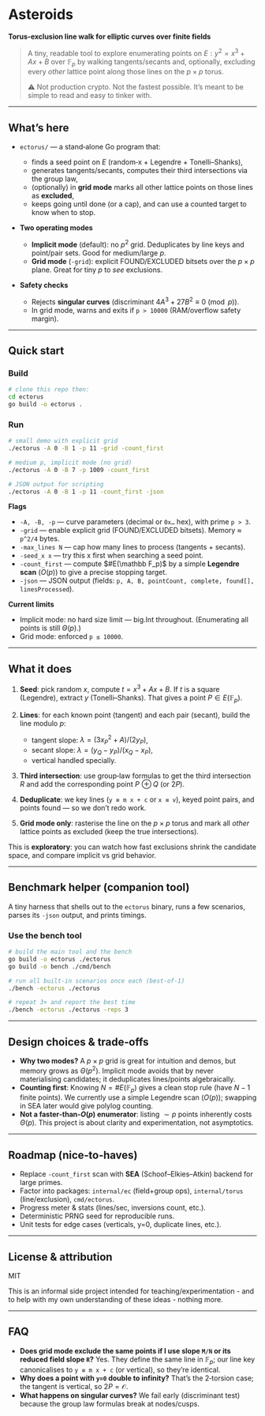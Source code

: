 # Asteroids

**Torus‑exclusion line walk for elliptic curves over finite fields**

> A tiny, readable tool to explore enumerating points on
> $E: y^2 = x^3 + A x + B$ over $\mathbb F_p$ by walking tangents/secants and, optionally,
> excluding every *other* lattice point along those lines on the $p\times p$ torus.
>
> ⚠️ Not production crypto. Not the fastest possible. It’s meant to be simple to read and
> easy to tinker with.

---

## What’s here

* `ectorus/` — a stand‑alone Go program that:

  * finds a seed point on $E$ (random‑x + Legendre + Tonelli–Shanks),
  * generates tangents/secants, computes their third intersections via the group law,
  * (optionally) in **grid mode** marks all other lattice points on those lines as **excluded**,
  * keeps going until done (or a cap), and can use a counted target to know when to stop.
* **Two operating modes**

  * **Implicit mode** (default): no $p^2$ grid. Deduplicates by line keys and point/pair sets. Good for medium/large $p$.
  * **Grid mode** (`-grid`): explicit FOUND/EXCLUDED bitsets over the $p\times p$ plane. Great for tiny $p$ to *see* exclusions.
* **Safety checks**

  * Rejects **singular curves** (discriminant $4A^3+27B^2\equiv 0\pmod p$).
  * In grid mode, warns and exits if `p > 10000` (RAM/overflow safety margin).

---

## Quick start

### Build

```bash
# clone this repo then:
cd ectorus
go build -o ectorus .
```

### Run

```bash
# small demo with explicit grid
./ectorus -A 0 -B 1 -p 11 -grid -count_first

# medium p, implicit mode (no grid)
./ectorus -A 0 -B 7 -p 1009 -count_first

# JSON output for scripting
./ectorus -A 0 -B 1 -p 11 -count_first -json
```

**Flags**

* `-A, -B, -p` — curve parameters (decimal or `0x…` hex), with prime `p > 3`.
* `-grid` — enable explicit grid (FOUND/EXCLUDED bitsets). Memory ≈ `p^2/4` bytes.
* `-max_lines N` — cap how many lines to process (tangents + secants).
* `-seed_x x` — try this x first when searching a seed point.
* `-count_first` — compute $#E(\mathbb F_p)$ by a simple **Legendre scan** ($O(p)$) to give a precise stopping target.
* `-json` — JSON output (fields: `p, A, B, pointCount, complete, found[], linesProcessed`).

**Current limits**

* Implicit mode: no hard size limit — big.Int throughout. (Enumerating all points is still $\Theta(p)$.)
* Grid mode: enforced `p ≤ 10000`.

---

## What it does

1. **Seed**: pick random $x$, compute $t = x^3 + A x + B$. If $t$ is a square (Legendre), extract $y$ (Tonelli–Shanks). That gives a point $P\in E(\mathbb F_p)$.
2. **Lines**: for each known point (tangent) and each pair (secant), build the line modulo $p$:

   * tangent slope: $\lambda = (3x_P^2 + A) / (2y_P)$,
   * secant slope: $\lambda = (y_Q - y_P)/(x_Q - x_P)$,
   * vertical handled specially.
3. **Third intersection**: use group‑law formulas to get the third intersection $R$ and add the corresponding point $P\!\oplus Q$ (or $2P$).
4. **Deduplicate**: we key lines (`y ≡ m x + c` or `x ≡ v`), keyed point pairs, and points found — so we don’t redo work.
5. **Grid mode only**: rasterise the line on the $p\times p$ torus and mark all *other* lattice points as excluded (keep the true intersections).

This is **exploratory**: you can watch how fast exclusions shrink the candidate space, and compare implicit vs grid behavior.

---

## Benchmark helper (companion tool)

A tiny harness that shells out to the `ectorus` binary, runs a few scenarios, parses its `-json` output, and prints timings.

### Use the bench tool

```bash
# build the main tool and the bench
go build -o ectorus ./ectorus
go build -o bench ./cmd/bench

# run all built‑in scenarios once each (best‑of‑1)
./bench -ectorus ./ectorus

# repeat 3× and report the best time
./bench -ectorus ./ectorus -reps 3
```

---

## Design choices & trade‑offs

* **Why two modes?** A $p\times p$ grid is great for intuition and demos, but memory grows as $\Theta(p^2)$. Implicit mode avoids that by never materialising candidates; it deduplicates lines/points algebraically.
* **Counting first**: Knowing $N=\#E(\mathbb F_p)$ gives a clean stop rule (have $N-1$ finite points). We currently use a simple Legendre scan ($O(p)$); swapping in SEA later would give polylog counting.
* **Not a faster‑than‑$O(p)$ enumerator**: listing $\sim p$ points inherently costs $\Theta(p)$. This project is about clarity and experimentation, not asymptotics.

---

## Roadmap (nice‑to‑haves)

* Replace `-count_first` scan with **SEA** (Schoof–Elkies–Atkin) backend for large primes.
* Factor into packages: `internal/ec` (field+group ops), `internal/torus` (line/exclusion), `cmd/ectorus`.
* Progress meter & stats (lines/sec, inversions count, etc.).
* Deterministic PRNG seed for reproducible runs.
* Unit tests for edge cases (verticals, y=0, duplicate lines, etc.).

---

## License & attribution

MIT

This is an informal side project intended for teaching/experimentation - and to help with my own understanding of these ideas - nothing more.

---

## FAQ

* **Does grid mode exclude the same points if I use slope `M/N` or its reduced field slope `R`?** Yes. They define the same line in $\mathbb F_p$; our line key canonicalises to `y ≡ m x + c` (or vertical), so they’re identical.
* **Why does a point with `y=0` double to infinity?** That’s the 2‑torsion case; the tangent is vertical, so $2P=\mathcal O$.
* **What happens on singular curves?** We fail early (discriminant test) because the group law formulas break at nodes/cusps.
